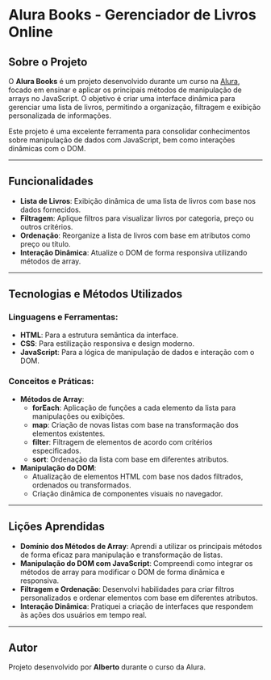 # Alura Books - Gerenciador de Livros Online

## Sobre o Projeto
O **Alura Books** é um projeto desenvolvido durante um curso na [Alura](https://www.alura.com.br), focado em ensinar e aplicar os principais métodos de manipulação de arrays no JavaScript. O objetivo é criar uma interface dinâmica para gerenciar uma lista de livros, permitindo a organização, filtragem e exibição personalizada de informações.

Este projeto é uma excelente ferramenta para consolidar conhecimentos sobre manipulação de dados com JavaScript, bem como interações dinâmicas com o DOM.

---

## Funcionalidades
- **Lista de Livros**: Exibição dinâmica de uma lista de livros com base nos dados fornecidos.
- **Filtragem**: Aplique filtros para visualizar livros por categoria, preço ou outros critérios.
- **Ordenação**: Reorganize a lista de livros com base em atributos como preço ou título.
- **Interação Dinâmica**: Atualize o DOM de forma responsiva utilizando métodos de array.

---

## Tecnologias e Métodos Utilizados
### Linguagens e Ferramentas:
- **HTML**: Para a estrutura semântica da interface.
- **CSS**: Para estilização responsiva e design moderno.
- **JavaScript**: Para a lógica de manipulação de dados e interação com o DOM.

### Conceitos e Práticas:
- **Métodos de Array**:
  - **forEach**: Aplicação de funções a cada elemento da lista para manipulações ou exibições.
  - **map**: Criação de novas listas com base na transformação dos elementos existentes.
  - **filter**: Filtragem de elementos de acordo com critérios especificados.
  - **sort**: Ordenação da lista com base em diferentes atributos.
- **Manipulação do DOM**:
  - Atualização de elementos HTML com base nos dados filtrados, ordenados ou transformados.
  - Criação dinâmica de componentes visuais no navegador.

---

## Lições Aprendidas
- **Domínio dos Métodos de Array**: Aprendi a utilizar os principais métodos de forma eficaz para manipulação e transformação de listas.
- **Manipulação do DOM com JavaScript**: Compreendi como integrar os métodos de array para modificar o DOM de forma dinâmica e responsiva.
- **Filtragem e Ordenação**: Desenvolvi habilidades para criar filtros personalizados e ordenar elementos com base em diferentes atributos.
- **Interação Dinâmica**: Pratiquei a criação de interfaces que respondem às ações dos usuários em tempo real.

---

## Autor
Projeto desenvolvido por **Alberto** durante o curso da Alura.


